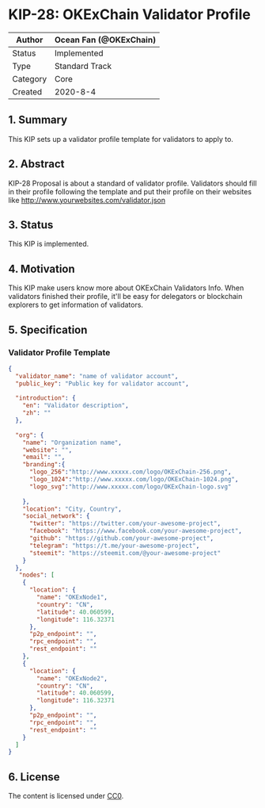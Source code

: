 # KIP-28: OKExChain Validator Profile

| Author   | Ocean Fan (@OKExChain)  |
| -------  | --------------------- |
| Status   | Implemented           |
| Type     | Standard Track        |
| Category | Core                  |
| Created  | 2020-8-4              |

## 1. Summary

This KIP sets up a validator profile template for validators to apply to.

## 2. Abstract

KIP-28 Proposal is about a standard of validator profile. Validators should fill in their profile following the template and put their profile on their websites like http://www.yourwebsites.com/validator.json  

## 3. Status

This KIP is implemented.

## 4. Motivation

This KIP make users know more about OKExChain Validators Info. When validators finished their profile, it'll be easy for delegators or blockchain explorers to get information of validators. 

## 5. Specification

### Validator Profile Template

``` json
{
  "validator_name": "name of validator account",
  "public_key": "Public key for validator account",
  
  "introduction": {
    "en": "Validator description",
    "zh": ""
  },
 
  "org": {
    "name": "Organization name",
    "website": "",
    "email": "",
    "branding":{
      "logo_256":"http://www.xxxxx.com/logo/OKExChain-256.png",
      "logo_1024":"http://www.xxxxx.com/logo/OKExChain-1024.png",
      "logo_svg":"http://www.xxxxx.com/logo/OKExChain-logo.svg"
      
    },
    "location": "City, Country",
    "social_network": {
      "twitter": "https://twitter.com/your-awesome-project",
      "facebook": "https://www.facebook.com/your-awesome-project",
      "github": "https://github.com/your-awesome-project",
      "telegram": "https://t.me/your-awesome-project",
      "steemit": "https://steemit.com/@your-awesome-project"
    }
  },
   "nodes": [
    {
      "location": {
        "name": "OKExNode1",
        "country": "CN",
        "latitude": 40.060599,
        "longitude": 116.32371
      },
      "p2p_endpoint": "",
      "rpc_endpoint": "",
      "rest_endpoint": ""
    },
    {
      "location": {
        "name": "OKExNode2",
        "country": "CN",
        "latitude": 40.060599,
        "longitude": 116.32371
      },
      "p2p_endpoint": "",
      "rpc_endpoint": "",
      "rest_endpoint": ""
    }
  ]
}
```


## 6. License

The content is licensed under [CC0](https://creativecommons.org/publicdomain/zero/1.0/).

 
